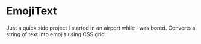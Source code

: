 # EmojiText

Just a quick side project I started in an airport while I was bored.  Converts a string of text into emojis using CSS grid.